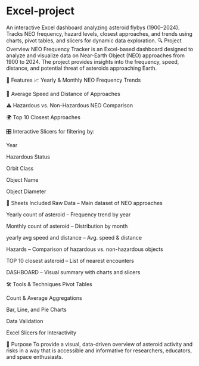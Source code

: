 # Excel-project
An interactive Excel dashboard analyzing asteroid flybys (1900–2024). Tracks NEO frequency, hazard levels, closest approaches, and trends using charts, pivot tables, and slicers for dynamic data exploration.
🔍 Project Overview
NEO Frequency Tracker is an Excel-based dashboard designed to analyze and visualize data on Near-Earth Object (NEO) approaches from 1900 to 2024. The project provides insights into the frequency, speed, distance, and potential threat of asteroids approaching Earth.

🧩 Features
📈 Yearly & Monthly NEO Frequency Trends

🚀 Average Speed and Distance of Approaches

⚠️ Hazardous vs. Non-Hazardous NEO Comparison

🌍 Top 10 Closest Approaches

🎛️ Interactive Slicers for filtering by:

Year

Hazardous Status

Orbit Class

Object Name

Object Diameter

📂 Sheets Included
Raw Data – Main dataset of NEO approaches

Yearly count of asteroid – Frequency trend by year

Monthly count of asteroid – Distribution by month

yearly avg speed and distance – Avg. speed & distance

Hazards – Comparison of hazardous vs. non-hazardous objects

TOP 10 closest asteroid – List of nearest encounters

DASHBOARD – Visual summary with charts and slicers

🛠️ Tools & Techniques
Pivot Tables

Count & Average Aggregations

Bar, Line, and Pie Charts

Data Validation

Excel Slicers for Interactivity

📌 Purpose
To provide a visual, data-driven overview of asteroid activity and risks in a way that is accessible and informative for researchers, educators, and space enthusiasts.

